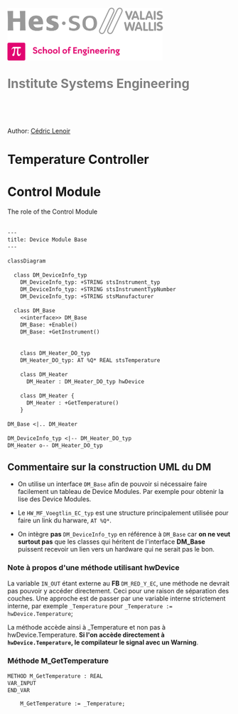 <h1 align="left">
  <br>
  <img src="./img/hei-en.png" alt="HEI-Vs Logo" width="350">
  <br>
  <p style="color:grey;">Institute Systems Engineering</p>
  <br>
</h1>

Author: [Cédric Lenoir](mailto:cedric.lenoir@hevs.ch)

# Temperature Controller

# Control Module
The role of the Control Module 

```mermaid

---
title: Device Module Base
---

classDiagram

  class DM_DeviceInfo_typ
    DM_DeviceInfo_typ: +STRING stsInstrument_typ
	DM_DeviceInfo_typ: +STRING stsInstrumentTypNumber
	DM_DeviceInfo_typ: +STRING stsManufacturer

  class DM_Base
    <<interface>> DM_Base
    DM_Base: +Enable()
    DM_Base: +GetInstrument()


    class DM_Heater_DO_typ
    DM_Heater_DO_typ: AT %Q* REAL stsTemperature

    class DM_Heater
      DM_Heater : DM_Heater_DO_typ hwDevice

    class DM_Heater {
      DM_Heater : +GetTemperature()
    }

DM_Base <|.. DM_Heater

DM_DeviceInfo_typ <|-- DM_Heater_DO_typ
DM_Heater o-- DM_Heater_DO_typ

```

## Commentaire sur la construction UML du DM
- On utilise un interface ``DM_Base`` afin de pouvoir si nécessaire faire facilement un tableau de Device Modules. Par exemple pour obtenir la lise des Device Modules.

- Le ``HW_MF_Voegtlin_EC_typ`` est une structure principalement utilisée pour faire un link du harware, ``AT %Q*``.

- On intègre **pas** ``DM_DeviceInfo_typ`` en référence à ``DM_Base`` car **on ne veut surtout pas** que les classes qui héritent de l'interface **DM_Base** puissent recevoir un lien vers un hardware qui ne serait pas le bon.


### Note à propos d'une méthode utilisant hwDevice
La variable ``IN_OUT`` étant externe au **FB** ``DM_RED_Y_EC``, une méthode ne devrait pas pouvoir y accéder directement. Ceci pour une raison de séparation des couches. Une approche est de passer par une variable interne strictement interne, par exemple ``_Temperature`` pour ``_Temperature := hwDevice.Temperature``;

La méthode accède ainsi à _Temperature et non pas à hwDevice.Temperature. **Si l'on accède directement à ``hwDevice.Temperature``, le compilateur le signal avec un Warning**.

### Méthode M_GetTemperature

```iecst
METHOD M_GetTemperature : REAL
VAR_INPUT
END_VAR
```

```iecst
    M_GetTemperature := _Temperature;
```

<!--- End of file --->